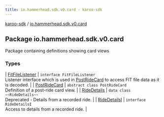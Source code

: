 ```yaml
---
title: io.hammerhead.sdk.v0.card - karoo-sdk
---
```


[karoo-sdk](../index.html) / [io.hammerhead.sdk.v0.card](./index.html)

## Package io.hammerhead.sdk.v0.card

Package containing definitions showing card views

### Types

| [FitFileListener](-fit-file-listener/index.html) | `interface FitFileListener`<br>Listener interface which is used in [PostRideCard](-post-ride-card/index.html) to access FIT file data as it is decoded. |
| [PostRideCard](-post-ride-card/index.html) | `abstract class PostRideCard`<br>Definition of a post-ride card view. |
| [RideDetails](-ride-details/index.html) | `data class ~~RideDetails~~`<br>Deprecated - Details from a recorded ride. |
| [RideDetailsI](-ride-details-i/index.html) | `interface RideDetailsI`<br>Access to details from a recorded ride. |

